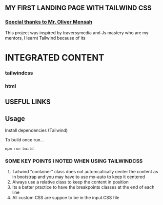 ## MY FIRST LANDING PAGE WITH TAILWIND CSS

### <ins>Special thanks to Mr. Oliver Mensah</ins>
This project was inspired by  traversymedia and Js mastery who are my mentors, I learnt Tailwind because of its 
# INTEGRATED CONTENT
### tailwindcss
### html

## USEFUL LINKS

## Usage

Install dependencies (Tailwind)

To build once run...
```
npm run build
```




### SOME KEY POINTS I NOTED WHEN USING TAILWINDCSS
1. Tailwind "container" class does not automcatically center the content as in bootstrap and you may have to use mx-auto to keep it centered
2. Always use a relative class to keep the content in position
3. Its a better practice to have the breakpoints classes at the end of each line
3. All custom CSS are suppoe to be in the input.CSS file





